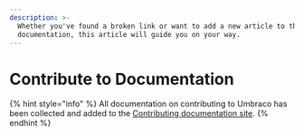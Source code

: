 ```yaml
---
description: >-
  Whether you've found a broken link or want to add a new article to the Umbraco
  documentation, this article will guide you on your way.
---
```


# Contribute to Documentation

{% hint style="info" %}
All documentation on contributing to Umbraco has been collected and added to the [Contributing documentation site](https://docs.umbraco.com/contributing).
{% endhint %}
